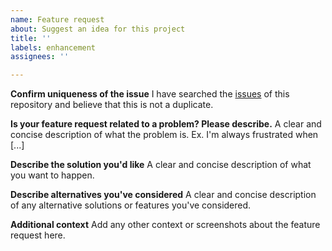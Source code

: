 ```yaml
---
name: Feature request
about: Suggest an idea for this project
title: ''
labels: enhancement
assignees: ''

---
```


**Confirm uniqueness of the issue**
I have searched the [issues](https://github.com/TeskaLabs/asab-webui-components-lib/issues) of this repository and believe that this is not a duplicate.

**Is your feature request related to a problem? Please describe.**
A clear and concise description of what the problem is. Ex. I'm always frustrated when [...]

**Describe the solution you'd like**
A clear and concise description of what you want to happen.

**Describe alternatives you've considered**
A clear and concise description of any alternative solutions or features you've considered.

**Additional context**
Add any other context or screenshots about the feature request here.
